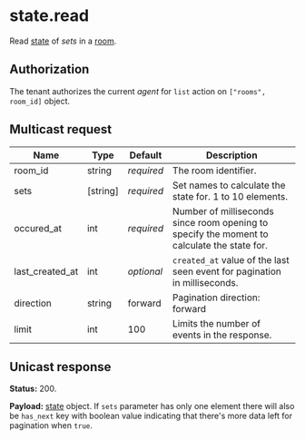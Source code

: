# state.read

Read [state](../state.md#state) of _sets_ in a [room](../room.md#room).

## Authorization

The tenant authorizes the current _agent_ for `list` action on `["rooms", room_id]` object.

## Multicast request

Name            | Type     | Default    | Description
--------------- | -------- | ---------- | -------------------------------------------------------
room_id         | string   | _required_ | The room identifier.
sets            | [string] | _required_ | Set names to calculate the state for. 1 to 10 elements.
occured_at      | int      | _required_ | Number of milliseconds since room opening to specify the moment to calculate the state for.
last_created_at | int      | _optional_ | `created_at` value of the last seen event for pagination in milliseconds.
direction       | string   |    forward | Pagination direction: forward | backward.
limit           | int      |        100 | Limits the number of events in the response.

## Unicast response

**Status:** 200.

**Payload:** [state](../state.md#state) object. If `sets` parameter has only one element there will
also be `has_next` key with boolean value indicating that there's more data left for pagination
when `true`.
